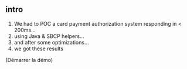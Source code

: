 ## intro

1. We had to POC a card payment authorization system responding in < 200ms...
2. using Java & SBCP helpers...
3. and after some optimizations...
4. we got these results

(Démarrer la démo)